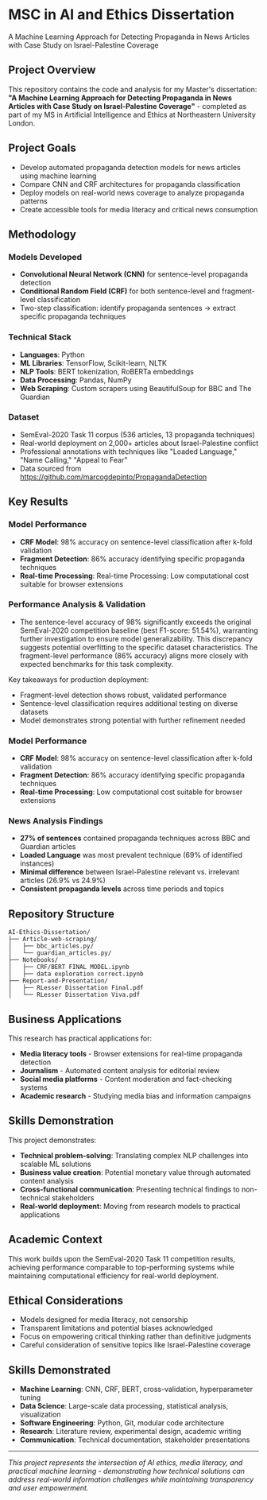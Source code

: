 # MSC in AI and Ethics Dissertation
A Machine Learning Approach for Detecting Propaganda in News Articles with Case Study on Israel-Palestine Coverage

## Project Overview

This repository contains the code and analysis for my Master's dissertation: **"A Machine Learning Approach for Detecting Propaganda in News Articles with Case Study on Israel-Palestine Coverage"** - completed as part of my MS in Artificial Intelligence and Ethics at Northeastern University London.

## Project Goals

- Develop automated propaganda detection models for news articles using machine learning
- Compare CNN and CRF architectures for propaganda classification
- Deploy models on real-world news coverage to analyze propaganda patterns
- Create accessible tools for media literacy and critical news consumption

## Methodology

### Models Developed
- **Convolutional Neural Network (CNN)** for sentence-level propaganda detection
- **Conditional Random Field (CRF)** for both sentence-level and fragment-level classification
- Two-step classification: identify propaganda sentences → extract specific propaganda techniques

### Technical Stack
- **Languages**: Python
- **ML Libraries**: TensorFlow, Scikit-learn, NLTK
- **NLP Tools**: BERT tokenization, RoBERTa embeddings
- **Data Processing**: Pandas, NumPy
- **Web Scraping**: Custom scrapers using BeautifulSoup for BBC and The Guardian

### Dataset
- SemEval-2020 Task 11 corpus (536 articles, 13 propaganda techniques)
- Real-world deployment on 2,000+ articles about Israel-Palestine conflict
- Professional annotations with techniques like "Loaded Language," "Name Calling," "Appeal to Fear"
- Data sourced from https://github.com/marcogdepinto/PropagandaDetection

## Key Results

### Model Performance

- **CRF Model**: 98% accuracy on sentence-level classification after k-fold validation
- **Fragment Detection**: 86% accuracy identifying specific propaganda techniques
- **Real-time Processing**: Real-time Processing: Low computational cost suitable for browser extensions

### Performance Analysis & Validation
- The sentence-level accuracy of 98% significantly exceeds the original SemEval-2020 competition baseline (best F1-score: 51.54%), warranting further investigation to ensure model generalizability. This discrepancy suggests potential overfitting to the specific dataset characteristics. The fragment-level performance (86% accuracy) aligns more closely with expected benchmarks for this task complexity.

Key takeaways for production deployment:

- Fragment-level detection shows robust, validated performance
- Sentence-level classification requires additional testing on diverse datasets
- Model demonstrates strong potential with further refinement needed

### Model Performance
- **CRF Model**: 98% accuracy on sentence-level classification after k-fold validation
- **Fragment Detection**: 86% accuracy identifying specific propaganda techniques
- **Real-time Processing**: Low computational cost suitable for browser extensions

### News Analysis Findings
- **27% of sentences** contained propaganda techniques across BBC and Guardian articles
- **Loaded Language** was most prevalent technique (69% of identified instances)
- **Minimal difference** between Israel-Palestine relevant vs. irrelevant articles (26.9% vs 24.9%)
- **Consistent propaganda levels** across time periods and topics

## Repository Structure

```
AI-Ethics-Dissertation/
├── Article-web-scraping/
│   ├── bbc_articles.py/
│   └── guardian_articles.py/
├── Notebooks/
│   ├── CRF/BERT FINAL MODEL.ipynb
│   ├── data exploration correct.ipynb
├── Report-and-Presentation/
│   ├── RLesser Dissertation Final.pdf
│   └── RLesser Dissertation Viva.pdf
```

## Business Applications

This research has practical applications for:
- **Media literacy tools** - Browser extensions for real-time propaganda detection
- **Journalism** - Automated content analysis for editorial review
- **Social media platforms** - Content moderation and fact-checking systems
- **Academic research** - Studying media bias and information campaigns

## Skills Demonstration

This project demonstrates:
- **Technical problem-solving**: Translating complex NLP challenges into scalable ML solutions
- **Business value creation**: Potential monetary value through automated content analysis
- **Cross-functional communication**: Presenting technical findings to non-technical stakeholders
- **Real-world deployment**: Moving from research models to practical applications

## Academic Context

This work builds upon the SemEval-2020 Task 11 competition results, achieving performance comparable to top-performing systems while maintaining computational efficiency for real-world deployment.

## Ethical Considerations

- Models designed for media literacy, not censorship
- Transparent limitations and potential biases acknowledged
- Focus on empowering critical thinking rather than definitive judgments
- Careful consideration of sensitive topics like Israel-Palestine coverage

## Skills Demonstrated

- **Machine Learning**: CNN, CRF, BERT, cross-validation, hyperparameter tuning
- **Data Science**: Large-scale data processing, statistical analysis, visualization
- **Software Engineering**: Python, Git, modular code architecture
- **Research**: Literature review, experimental design, academic writing
- **Communication**: Technical documentation, stakeholder presentations

---

*This project represents the intersection of AI ethics, media literacy, and practical machine learning - demonstrating how technical solutions can address real-world information challenges while maintaining transparency and user empowerment.*

